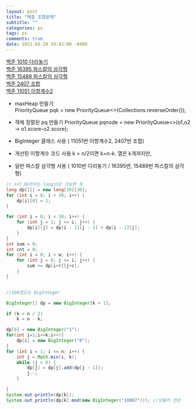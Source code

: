 ```yaml
---
layout: post
title: "백준 조합문제"
subtitle: ""
categories: ps
tags: ps
comments: true
date: 2021-03-28 19:43:00 -0400
---
```



[백준 1010 다리놓기](boj.kr/1010)    
[백준 16395 파스칼의 삼각형](boj.kr/16395)  
[백준 15489 파스칼의 삼각형](boj.kr/15489)  
[백준 2407 조합](boj.kr/2407)   
[백준 11051 이항계수2](boj.kr/11051)    


- maxHeap 만들기  
PriorityQueue<Integer> pqk = new PriorityQueue<>(Collections.reverseOrder());

- 객체 정렬된 pq 만들기
PriorityQueue<Node> pqnode = new PriorityQueue<>(o1,o2 -> o1.score-o2.score);

- BigInteger 클래스 사용 ( 11051번 이항계수2,  2407번 조합)

- 개선된 이항계수 코드 사용
k > n/2이면 k=n-k.
열은 k개까지만, 

- 일반 파스칼 삼각형 사용 ( 1010번 다리놓기 /  16395번, 15489번 파스칼의 삼각형)




```java
// n이 30까지는 long으로 가능한 듯
long dp[][] = new long[30][30];
for (int i = 0; i < 30; i++) {
    dp[i][0] = 1;
}

for (int i = 0; i < 30; i++) {
    for (int j = 1; j <= i; j++) {
        dp[i][j] = dp[i - 1][j - 1] + dp[i - 1][j];
    }
}
int sum = 0;
int cnt = 0;
for (int i = 0; i < w; i++) {
    for (int j = 0; j <= i; j++) {
        sum += dp[i+r][j+c];
    }
}


//100정도는 BigInteger

BigInteger[] dp = new BigInteger[k + 1];

if (k > n / 2)
    k = n - k;

dp[0] = new BigInteger("1");
for(int i=1;i<=k;i++){
    dp[i] = new BigInteger("0");
}
for (int i = 1; i <= n; i++) {
    int j = Math.min(i, k);
    while (j > 0) {
        dp[j] = dp[j].add(dp[j - 1]);
        j--;
    }

}
System.out.println(dp[k]);
System.out.println(dp[k].mod(new BigInteger("10007"))); //모듈러 연산
```